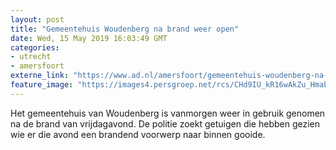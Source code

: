 ```yaml
---
layout: post
title: "Gemeentehuis Woudenberg na brand weer open"
date: Wed, 15 May 2019 16:03:49 GMT
categories: 
- utrecht 
- amersfoort 
externe_link: "https://www.ad.nl/amersfoort/gemeentehuis-woudenberg-na-brand-weer-open~aa001fe3/"
feature_image: "https://images4.persgroep.net/rcs/CHd9IU_kR16wAkZu_HmabyC-hfQ/diocontent/147941371/_fitwidth/400/?appId=21791a8992982cd8da851550a453bd7f&quality=0.7"
---
```


Het gemeentehuis van Woudenberg is vanmorgen weer in gebruik genomen na de brand van vrijdagavond. De politie zoekt getuigen die hebben gezien wie er die avond een brandend voorwerp naar binnen gooide.
